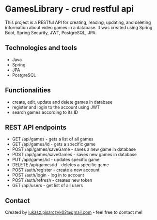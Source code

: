 # GamesLibrary - crud restful api
This project is a RESTful API for creating, reading, updating, and deleting information about video games in a database. It was created using Spring Boot, Spring Security, JWT, PostgreSQL, JPA.

## Technologies and tools
- Java
- Spring
- JPA
- PostgreSQL

## Functionalities
- create, edit, update and delete games in database
- register and login to the account using JWT
- search games according to its ID

## REST API endpoints
- GET /api/games - gets a list of all games
- GET /api/games/id - gets a specific game
- POST /api/games/saveGame - saves a new game in database
- POST /api/games/saveGames - saves new games in database
- PUT /api/games/id - updates specific game
- DELETE /api/games/id - deletes a specific game
- POST /auth/register - create a new account
- POST /auth/login - log in to account
- POST /auth/refresh - creates new token
- GET /api/users - get list of all users

## Contact
Created by [lukasz.pisarczyk02@gmail.com](mailto:lukasz.pisarczyk02@gmail.com) - feel free to contact me!
